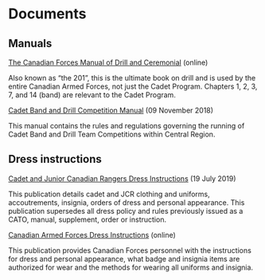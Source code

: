 # Documents

## Manuals

[The Canadian Forces Manual of Drill and Ceremonial](https://www.canada.ca/en/services/defence/caf/military-identity-system/drill-manual/table-of-contents.html) \(online\)

Also known as “the 201”, this is the ultimate book on drill and is used by the entire Canadian Armed Forces, not just the Cadet Program. Chapters 1, 2, 3, 7, and 14 \(band\) are relevant to the Cadet Program.

[Cadet Band and Drill Competition Manual](https://drive.google.com/file/d/1TnoMtpsBGCEBgplmpf28wsy89SAesuef/view?usp=sharing) \(09 November 2018\)

This manual contains the rules and regulations governing the running of Cadet Band and Drill Team Competitions within Central Region.

## Dress instructions

[Cadet and Junior Canadian Rangers Dress Instructions](https://drive.google.com/open?id=1m3VOW9ysYv8L4555kINhEtFW65n0m3SR) \(19 July 2019\)

This publication details cadet and JCR clothing and uniforms, accoutrements, insignia, orders of dress and personal appearance. This publication supersedes all dress policy and rules previously issued as a CATO, manual, supplement, order or instruction.

[Canadian Armed Forces Dress Instructions](https://www.canada.ca/en/department-national-defence/services/military-history/history-heritage/dress-manual.html) \(online\)

This publication provides Canadian Forces personnel with the instructions for dress and personal appearance, what badge and insignia items are authorized for wear and the methods for wearing all uniforms and insignia.

